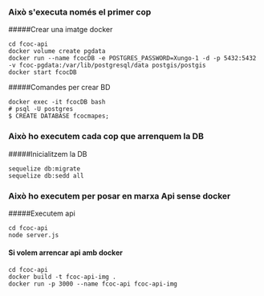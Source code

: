 ### Això s'executa només el primer cop
#####Crear una  imatge docker
```
cd fcoc-api
docker volume create pgdata
docker run --name fcocDB -e POSTGRES_PASSWORD=Xungo-1 -d -p 5432:5432 -v fcoc-pgdata:/var/lib/postgresql/data postgis/postgis
docker start fcocDB
```
#####Comandes per crear BD
```
docker exec -it fcocDB bash
# psql -U postgres
$ CREATE DATABASE fcocmapes;
```
### Això ho executem cada cop que arrenquem la DB
#####Inicialitzem la DB
```
sequelize db:migrate
sequelize db:sedd all
```
### Això ho executem per posar en marxa Api sense docker
#####Executem api
 ```
cd fcoc-api
node server.js
```
#### Si volem arrencar api amb docker
```
cd fcoc-api
docker build -t fcoc-api-img .
docker run -p 3000 --name fcoc-api fcoc-api-img
```


